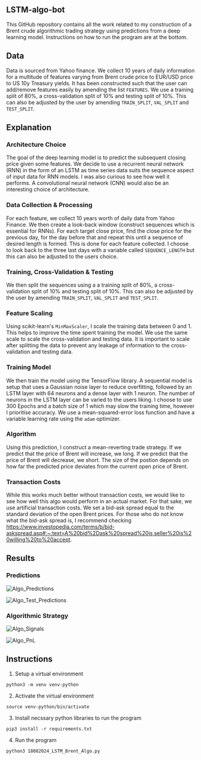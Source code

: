 ## LSTM-algo-bot

This GitHub repository contains all the work related to my construction of a Brent crude algorithmic trading strategy using predictions from a deep learning model. Instructions on how to run the program are at the bottom.

## Data

Data is sourced from Yahoo finance. We collect 10 years of daily information for a multitude of features varying from Brent crude price to EUR/USD price to US 10y Treasury yields. It has been constructed such that the user can add/remove features easily by amending the list `FEATURES`. We use a training split of 80%, a cross-validation split of 10% and testing split of 10%. This can also be adjusted by the user by amending `TRAIN_SPLIT`, `VAL_SPLIT` and `TEST_SPLIT`.

## Explanation

### Architecture Choice

The goal of the deep learning model is to predict the subsequent closing price given some features. We decide to use a recurrent neural network (RNN) in the form of an LSTM as time series data suits the sequence aspect of input data for RNN models. I was also curious to see how well it performs. A convolutional neural network (CNN) would also be an interesting choice of architecture. 

### Data Collection & Processing

For each feature, we collect 10 years worth of daily data from Yahoo Finance. We then create a look-back window (construct sequences which is essential for RNNs). For each target close price, find the close price for the previous day, for the day before that and repeat this until a sequence of desired length is formed. This is done for each feature collected. I choose to look back to the three last days with a variable called `SEQUENCE_LENGTH` but this can also be adjusted to the users choice.

### Training, Cross-Validation & Testing

We then split the sequences using a a training split of 80%, a cross-validation split of 10% and testing split of 10%. This can also be adjusted by the user by amending `TRAIN_SPLIT`, `VAL_SPLIT` and `TEST_SPLIT`.

### Feature Scaling

Using scikit-learn's `MinMaxScaler`, I scale the training data between 0 and 1. This helps to improve the time spent training the model. We use the same scale to scale the cross-validation and testing data. It is important to scale after splitting the data to prevent any leakage of information to the cross-validation and testing data.

### Training Model

We then train the model using the TensorFlow library. A sequential model is setup that uses a Gaussian noise layer to reduce overfitting, followed by an LSTM layer with 64 neurons and a dense layer with 1 neuron. The number of neurons in the LSTM layer can be varied to the users liking. I choose to use 300 Epochs and a batch size of 1 which may slow the training time, however I prioritise accuracy. We use a mean-squared-error loss function and have a variable learning rate using the `adam` optimizer.

### Algorithm

Using this prediction, I construct a mean-reverting trade strategy. If we predict that the price of Brent will increase, we long. If we predict that the price of Brent will decrease, we short. The size of the postion depends on how far the predicted price deviates from the current open price of Brent.

### Transaction Costs

While this works much better without transaction costs, we would like to see how well this algo would perform in an actual market. For that sake, we use artificial transaction costs. We set a bid-ask spread equal to the standard deviation of the open Brent prices. For those who do not know what the bid-ask spread is, I recommend checking https://www.investopedia.com/terms/b/bid-askspread.asp#:~:text=A%20bid%2Dask%20spread%20is,seller%20is%20willing%20to%20accept.

## Results

### Predictions

![Algo_Predictions](https://github.com/user-attachments/assets/10688678-5396-4653-85ff-37ae52192dbd)

![Algo_Test_Predictions](https://github.com/user-attachments/assets/389d5c0b-e932-43be-8a7d-b0bbcb0713d0)

### Algorithmic Strategy

![Algo_Signals](https://github.com/user-attachments/assets/1ad6f894-a7fb-42f5-a5e2-e4a9f6723832)

![Algo_PnL](https://github.com/user-attachments/assets/19cf8282-e80f-463d-bd4e-848d69d4d87f)

## Instructions

1. Setup a virtual environment

`python3 -m venv venv-python`

2. Activate the virtual environment

`source venv-python/bin/activate`

3. Install necssary python libraries to run the program

`pip3 install -r requirements.txt`

4. Run the program

`python3 18082024_LSTM_Brent_Algo.py`
